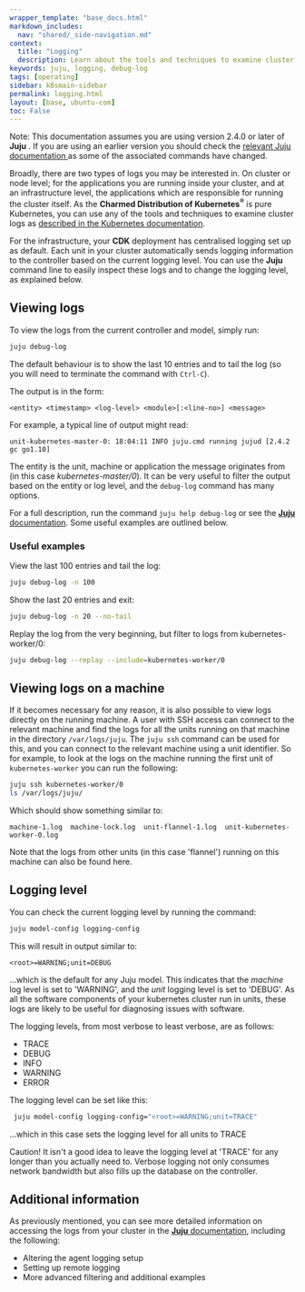 ```yaml
---
wrapper_template: "base_docs.html"
markdown_includes:
  nav: "shared/_side-navigation.md"
context:
  title: "Logging"
  description: Learn about the tools and techniques to examine cluster logs as described in the Kubernetes documentation.
keywords: juju, logging, debug-log
tags: [operating]
sidebar: k8smain-sidebar
permalink: logging.html
layout: [base, ubuntu-com]
toc: False
---
```


<div class="p-notification--information">
  <p markdown="1" class="p-notification__response">
    <span class="p-notification__status">Note:</span>
This documentation assumes you are using version 2.4.0 or later of <strong>Juju</strong> . If you are using an earlier version you should check the  <a href="https://docs.jujucharms.com/stable/en/troubleshooting-logs">  relevant <emphasis>Juju</emphasis> documentation </a> as some of the associated  commands have changed.
  </p>
</div>

Broadly, there are two types of logs you may be interested in. On cluster or node level;
for the applications you are running inside your cluster, and at an infrastructure level, the
applications which are responsible for running the cluster itself. As the
**Charmed Distribution of Kubernetes<sup>®</sup>** is pure Kubernetes, you can
use any of the tools and techniques to examine cluster logs as
[described in the Kubernetes documentation][k8-logs].

For the infrastructure, your **CDK** deployment has centralised logging set up as default. Each unit in your cluster automatically sends logging information to the controller based on the current logging level. You can use the **Juju**
command line to easily inspect these logs and to change the logging level, as explained below.

## Viewing logs

To view the logs from the current controller and model, simply run:

```bash
juju debug-log
```

The default behaviour is to show the last 10 entries and to tail the log (so you will need to terminate the command with `Ctrl-C`).

The output is in the form:

`<entity> <timestamp> <log-level> <module>[:<line-no>] <message>`

For example, a typical line of output might read:

```
unit-kubernetes-master-0: 18:04:11 INFO juju.cmd running jujud [2.4.2 gc go1.10]
```

The entity is the unit, machine or application the message originates from (in this case _kubernetes-master/0_). It can be very useful to filter the output based on the entity or log level, and the `debug-log` command has many options.

For a full description, run the command `juju help debug-log` or see the
[**Juju** documentation][juju-logging]. Some useful examples are outlined below.

### Useful examples

View the last 100 entries and tail the log:

```bash
juju debug-log -n 100
```

Show the last 20 entries and exit:

```bash
juju debug-log -n 20 --no-tail
```

Replay the log from the very beginning, but filter to logs from kubernetes-worker/0:

```bash
juju debug-log --replay --include=kubernetes-worker/0
```

## Viewing logs on a machine

If it becomes necessary for any reason, it is also possible to view logs directly on the running machine. A user with SSH access can connect to the relevant machine and find the logs for all the units running on that machine in the directory `/var/logs/juju`. The `juju ssh` command can be used for this, and you can connect to the relevant machine using a unit identifier. So for example, to look at the logs on the machine running the first unit of `kubernetes-worker` you can run the following:

```bash
juju ssh kubernetes-worker/0
ls /var/logs/juju/
```

Which should show something similar to:

```
machine-1.log  machine-lock.log  unit-flannel-1.log  unit-kubernetes-worker-0.log
```

Note that the logs from other units (in this case 'flannel') running on this machine can also be found here.

## Logging level

You can check the current logging level by running the command:

```bash
juju model-config logging-config
```

This will result in output similar to:

```no-highlight
<root>=WARNING;unit=DEBUG
```

...which is the default for any Juju model. This indicates that the _machine_ log level is set to 'WARNING', and the _unit_ logging level is set to 'DEBUG'. As all the software components of your kubernetes cluster run in units, these logs are likely to be useful for diagnosing issues with software.

The logging levels, from most verbose to least verbose, are as follows:

- TRACE
- DEBUG
- INFO
- WARNING
- ERROR

The logging level can be set like this:

```bash
 juju model-config logging-config="<root>=WARNING;unit=TRACE"
```

...which in this case sets the logging level for all units to TRACE

<div class="p-notification--caution">
  <p markdown="1" class="p-notification__response">
    <span class="p-notification__status">Caution!</span>
    It isn't a good idea to leave the logging level at 'TRACE' for any longer than you actually need to. Verbose logging not only consumes network bandwidth but also fills up the database on the controller.
  </p>
</div>

## Additional information

As previously mentioned, you can see more detailed information on accessing the logs from your cluster in the [**Juju** documentation][juju-logging], including the following:

- Altering the agent logging setup
- Setting up remote logging
- More advanced filtering and additional examples

<!--LINKS -->

[juju-logging]: https://docs.jujucharms.com/stable/en/troubleshooting-logs
[k8-logs]: https://kubernetes.io/docs/concepts/cluster-administration/logging/
